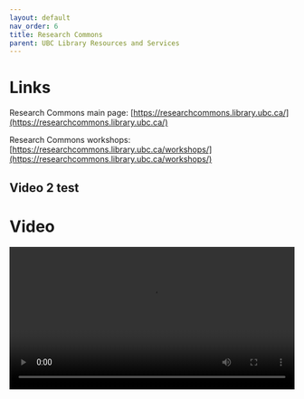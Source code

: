 ```yaml
---
layout: default
nav_order: 6
title: Research Commons
parent: UBC Library Resources and Services
---
```


# Links

Research Commons main page: [https://researchcommons.library.ubc.ca/](https://researchcommons.library.ubc.ca/)

Research Commons workshops: [https://researchcommons.library.ubc.ca/workshops/](https://researchcommons.library.ubc.ca/workshops/) 

## Video 2 test


# Video

<video controls="controls" name="GRAD student video part 2" width="100%" src="content/GRAD student orientation to the library - part 2.mp4"></video>

